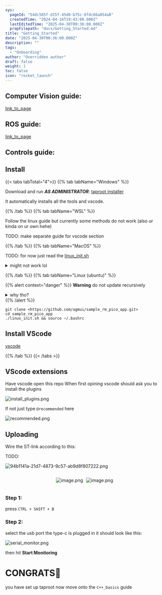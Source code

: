 ```yaml
---
sys:
  pageId: "54dc585f-d15f-45d0-b75c-8fdc66a854a8"
  createdTime: "2024-04-16T19:43:00.000Z"
  lastEditedTime: "2025-04-30T00:36:00.000Z"
  propFilepath: "docs/Getting_Started.md"
title: "Getting_Started"
date: "2025-04-30T00:36:00.000Z"
description: ""
tags:
  - "Onboarding"
author: "Overridden author"
draft: false
weight: 1
toc: false
icon: "rocket_launch"
---
```


## Computer Vision guide:

[link_to_page](86d45bc0-388b-4d26-8848-44f255f73d0e)

## ROS guide:

[link_to_page](3c76c1de-ec8f-46d6-8b0a-294005edc2d5)

## Controls guide:

## Install

{{< tabs tabTotal="4">}}
{{% tab tabName="Windows" %}}

Download and run _**AS ADMINISTRATOR**_: [taproot installer](https://github.com/Thornbots/TeachingFreshies/releases/tag/1.0)

It automatically installs all the tools and vscode.

{{% /tab %}}
{{% tab tabName="WSL" %}}

Follow the linux guide but currently some methods do not work (also ur kinda on ur own hehe)

TODO: make separate guide for vscode section

{{% /tab %}}
{{% tab tabName="MacOS" %}}

TODO: for now just read the [linux_init.sh](https://github.com/agmui/sample_rm_pico_app/blob/main/linux_init.sh)

<details>
<summary>might not work lol</summary>

`brew install libusb pkg-config`

Next install: [vscode](https://code.visualstudio.com/Download)

</details>

{{% /tab %}}
{{% tab tabName="Linux (ubuntu)" %}}

{{% alert context="danger" %}}
**Warning** do not update recursively
<details>
<summary>why tho?</summary>
There are some submodules that may go on for a while (like tinyusb) and I highly
recommend you don't need to get them.
If you want to see what submodules I update just look in `linux_init.sh`
</details>
{{% /alert %}}

```shell
git clone <https://github.com/agmui/sample_rm_pico_app.git>
cd sample_rm_pico_app
./linux_init.sh && source ~/.bashrc
```

## Install VScode

[vscode](https://code.visualstudio.com/Download)

{{% /tab %}}
{{< /tabs >}}

## VScode extensions

Have vscode open this repo
When first opining vscode should ask you to install the plugins

![install_plugins.png](https://prod-files-secure.s3.us-west-2.amazonaws.com/d518164a-d88e-44d1-a4ee-3adb3bd8bce0/89bd30f0-1825-4e77-867b-0a41ce370880/install_plugins.png?X-Amz-Algorithm=AWS4-HMAC-SHA256&X-Amz-Content-Sha256=UNSIGNED-PAYLOAD&X-Amz-Credential=ASIAZI2LB466S6VA2RZE%2F20250714%2Fus-west-2%2Fs3%2Faws4_request&X-Amz-Date=20250714T061519Z&X-Amz-Expires=3600&X-Amz-Security-Token=IQoJb3JpZ2luX2VjEA4aCXVzLXdlc3QtMiJGMEQCIAGfE7oo%2BAd%2FnjNJ%2B1edpo6cDlBxAeCHCDcnYYmTH1KfAiB2nBeKBrWtqiMg4%2Fr6fcCQUhNT%2B%2Bpc3ALjkAeD1%2B%2Bghyr%2FAwgnEAAaDDYzNzQyMzE4MzgwNSIMHVjM0fb0Dj6%2B7DZmKtwDyi6zA%2F2QWIfAKn4CImB43ZNodByMa2ZTeok45z6A4S6V7WCS%2FC9g14mmg6i4TrRP87jwNq%2FylYYdMZWCRIXGWFKqWSrOfuVxNtAVHXrImN77%2FNoFbjko3Da8RyGjf9etUSLfLIqPv0M9buUtNUOl3PdNThAdvND9VcCkiss4xvEu79WpTKacF80vjbLKvGQERC0u4bZi66gbffSiQtSQwvH1wZ%2FNn278HX0g%2BHL1jzy0F9%2BNQjtn3uNjxcu05K73N%2Fcan0MN74jSZT1QD%2B3C0yyE%2B%2B6eMpFF%2FeGhYnXoedZcI3zAja%2Fb0Iqbg2IqBMjHVv2tdCgHvnLwQ7JeImcLErg7rS7fJ1QUTGTrhhH5vuyBrKiBA3RL2SpfJntLyucSfhGa7J6NcyYQ9w5FBKj7RmQaUy8fpPiag7Kzj7ZC4Gu%2BGMF%2FTFsV3eSKWMpag9QNrtQJiu69qaazCV0fOvjp92PlQ%2F%2FIUAtMAAU1F1tklHiXf%2Fl3c%2FzAp2OjctKQ%2BfVaxJIBUTUYFE6br7nXznO6%2FcnCIIStu1R6Snq2JWLmYgTz9yzMqfBx%2F5Qgvjc9ld6p0h2BvqhXvzTcFYUAukcTPcBElaCBWygPdAvug%2FitW5izRxWtSWQEC0lDM40w67DSwwY6pgFtamkkHqoF2Y%2FVve%2FYHF%2FAEND6zBHvAlY2lot2SBQ7jvda9rTrV2rihOanQZVTR6ycaMXQEpNwVzDJXvcbd6MPWYOEyHByYuB4UX9IXkFAYYoZFtQtQPcOXNoID9QLOVWoo56Ff%2BXehpbEYHEgUCCkbMbfIZja%2Bh2w9StXSWjWzfzoTirbkQWH0858rmvtFh9gOoI3CCn9cSZ1j9KGwmA3BkAPlXjr&X-Amz-Signature=6f00ed06fedaa3cfaaa06914d1d91b95950255f513ec94c1b572366c169f1b4e&X-Amz-SignedHeaders=host&x-amz-checksum-mode=ENABLED&x-id=GetObject)

If not just type `@recommended` here  

![recommended.png](https://prod-files-secure.s3.us-west-2.amazonaws.com/d518164a-d88e-44d1-a4ee-3adb3bd8bce0/61e661e9-5d85-4dfc-be0d-8d2097a5e793/recommended.png?X-Amz-Algorithm=AWS4-HMAC-SHA256&X-Amz-Content-Sha256=UNSIGNED-PAYLOAD&X-Amz-Credential=ASIAZI2LB466S6VA2RZE%2F20250714%2Fus-west-2%2Fs3%2Faws4_request&X-Amz-Date=20250714T061519Z&X-Amz-Expires=3600&X-Amz-Security-Token=IQoJb3JpZ2luX2VjEA4aCXVzLXdlc3QtMiJGMEQCIAGfE7oo%2BAd%2FnjNJ%2B1edpo6cDlBxAeCHCDcnYYmTH1KfAiB2nBeKBrWtqiMg4%2Fr6fcCQUhNT%2B%2Bpc3ALjkAeD1%2B%2Bghyr%2FAwgnEAAaDDYzNzQyMzE4MzgwNSIMHVjM0fb0Dj6%2B7DZmKtwDyi6zA%2F2QWIfAKn4CImB43ZNodByMa2ZTeok45z6A4S6V7WCS%2FC9g14mmg6i4TrRP87jwNq%2FylYYdMZWCRIXGWFKqWSrOfuVxNtAVHXrImN77%2FNoFbjko3Da8RyGjf9etUSLfLIqPv0M9buUtNUOl3PdNThAdvND9VcCkiss4xvEu79WpTKacF80vjbLKvGQERC0u4bZi66gbffSiQtSQwvH1wZ%2FNn278HX0g%2BHL1jzy0F9%2BNQjtn3uNjxcu05K73N%2Fcan0MN74jSZT1QD%2B3C0yyE%2B%2B6eMpFF%2FeGhYnXoedZcI3zAja%2Fb0Iqbg2IqBMjHVv2tdCgHvnLwQ7JeImcLErg7rS7fJ1QUTGTrhhH5vuyBrKiBA3RL2SpfJntLyucSfhGa7J6NcyYQ9w5FBKj7RmQaUy8fpPiag7Kzj7ZC4Gu%2BGMF%2FTFsV3eSKWMpag9QNrtQJiu69qaazCV0fOvjp92PlQ%2F%2FIUAtMAAU1F1tklHiXf%2Fl3c%2FzAp2OjctKQ%2BfVaxJIBUTUYFE6br7nXznO6%2FcnCIIStu1R6Snq2JWLmYgTz9yzMqfBx%2F5Qgvjc9ld6p0h2BvqhXvzTcFYUAukcTPcBElaCBWygPdAvug%2FitW5izRxWtSWQEC0lDM40w67DSwwY6pgFtamkkHqoF2Y%2FVve%2FYHF%2FAEND6zBHvAlY2lot2SBQ7jvda9rTrV2rihOanQZVTR6ycaMXQEpNwVzDJXvcbd6MPWYOEyHByYuB4UX9IXkFAYYoZFtQtQPcOXNoID9QLOVWoo56Ff%2BXehpbEYHEgUCCkbMbfIZja%2Bh2w9StXSWjWzfzoTirbkQWH0858rmvtFh9gOoI3CCn9cSZ1j9KGwmA3BkAPlXjr&X-Amz-Signature=2d13aede9ef57d8d8347dcf87017c6905ce569a8ac3f7aafb51907a454dc1db1&X-Amz-SignedHeaders=host&x-amz-checksum-mode=ENABLED&x-id=GetObject)

## Uploading

Wire the ST-link according to this:

TODO:

![94b1141a-21d7-4873-9c57-ab9d8f807222.png](https://prod-files-secure.s3.us-west-2.amazonaws.com/d518164a-d88e-44d1-a4ee-3adb3bd8bce0/e5fad17d-ab82-4300-9f4c-505ab4b1202c/94b1141a-21d7-4873-9c57-ab9d8f807222.png?X-Amz-Algorithm=AWS4-HMAC-SHA256&X-Amz-Content-Sha256=UNSIGNED-PAYLOAD&X-Amz-Credential=ASIAZI2LB466S6VA2RZE%2F20250714%2Fus-west-2%2Fs3%2Faws4_request&X-Amz-Date=20250714T061519Z&X-Amz-Expires=3600&X-Amz-Security-Token=IQoJb3JpZ2luX2VjEA4aCXVzLXdlc3QtMiJGMEQCIAGfE7oo%2BAd%2FnjNJ%2B1edpo6cDlBxAeCHCDcnYYmTH1KfAiB2nBeKBrWtqiMg4%2Fr6fcCQUhNT%2B%2Bpc3ALjkAeD1%2B%2Bghyr%2FAwgnEAAaDDYzNzQyMzE4MzgwNSIMHVjM0fb0Dj6%2B7DZmKtwDyi6zA%2F2QWIfAKn4CImB43ZNodByMa2ZTeok45z6A4S6V7WCS%2FC9g14mmg6i4TrRP87jwNq%2FylYYdMZWCRIXGWFKqWSrOfuVxNtAVHXrImN77%2FNoFbjko3Da8RyGjf9etUSLfLIqPv0M9buUtNUOl3PdNThAdvND9VcCkiss4xvEu79WpTKacF80vjbLKvGQERC0u4bZi66gbffSiQtSQwvH1wZ%2FNn278HX0g%2BHL1jzy0F9%2BNQjtn3uNjxcu05K73N%2Fcan0MN74jSZT1QD%2B3C0yyE%2B%2B6eMpFF%2FeGhYnXoedZcI3zAja%2Fb0Iqbg2IqBMjHVv2tdCgHvnLwQ7JeImcLErg7rS7fJ1QUTGTrhhH5vuyBrKiBA3RL2SpfJntLyucSfhGa7J6NcyYQ9w5FBKj7RmQaUy8fpPiag7Kzj7ZC4Gu%2BGMF%2FTFsV3eSKWMpag9QNrtQJiu69qaazCV0fOvjp92PlQ%2F%2FIUAtMAAU1F1tklHiXf%2Fl3c%2FzAp2OjctKQ%2BfVaxJIBUTUYFE6br7nXznO6%2FcnCIIStu1R6Snq2JWLmYgTz9yzMqfBx%2F5Qgvjc9ld6p0h2BvqhXvzTcFYUAukcTPcBElaCBWygPdAvug%2FitW5izRxWtSWQEC0lDM40w67DSwwY6pgFtamkkHqoF2Y%2FVve%2FYHF%2FAEND6zBHvAlY2lot2SBQ7jvda9rTrV2rihOanQZVTR6ycaMXQEpNwVzDJXvcbd6MPWYOEyHByYuB4UX9IXkFAYYoZFtQtQPcOXNoID9QLOVWoo56Ff%2BXehpbEYHEgUCCkbMbfIZja%2Bh2w9StXSWjWzfzoTirbkQWH0858rmvtFh9gOoI3CCn9cSZ1j9KGwmA3BkAPlXjr&X-Amz-Signature=1f7eab5d5f46f063dbe98032af6d8999a38072452be061a07eb474178d74f4ca&X-Amz-SignedHeaders=host&x-amz-checksum-mode=ENABLED&x-id=GetObject)

<div style="display: flex;flex-direction: row; column-gap:10px; max-width: 630px;justify-content: center;">
<div>

![image.png](https://prod-files-secure.s3.us-west-2.amazonaws.com/d518164a-d88e-44d1-a4ee-3adb3bd8bce0/210ecb78-1116-4d7b-b9b7-2292f66fa2c2/image.png?X-Amz-Algorithm=AWS4-HMAC-SHA256&X-Amz-Content-Sha256=UNSIGNED-PAYLOAD&X-Amz-Credential=ASIAZI2LB4664LRMOJPS%2F20250714%2Fus-west-2%2Fs3%2Faws4_request&X-Amz-Date=20250714T061524Z&X-Amz-Expires=3600&X-Amz-Security-Token=IQoJb3JpZ2luX2VjEA4aCXVzLXdlc3QtMiJHMEUCIBmdr3ROH5h5pDqdUoydd8dEQJk36%2F4Py%2BD9qd90wAA%2BAiEAnfcXOu47HwoCjUWwcMP8t7M2RCtRJmuag0%2F%2BnDYcwCEq%2FwMIJxAAGgw2Mzc0MjMxODM4MDUiDLkaL9D4QkNFEHpT7yrcAyzxCgrmL3JWhSP1b%2B%2BAGkqPPQAJl69Mabc%2BkkLQJPlz30jaDDke4wgd9vfl8uQ3vMDotXgoYjfhpKfZx%2FZKmYmzCVGlPvCvwK%2FVobB55Pfs9Jh%2BUoywnqqtT3ROC%2BN%2B8QHgqVruXkD9v8oi8u808DZ%2Ff8D5dEPnhblcU6U9Zs3mWwyKhqNFmC0T9VLHhleK4ibVrIWHracg98uqc2JMbt0THHpB9SN0Sl%2B4GHm0pHl%2Fjo%2Fr18zbFUcDlNBRWFivMqWflu2LZFJPzFAV%2FOgP%2B23j5j5VB%2BSG8yT18AFu6K%2Fmsdnbg0NjDAYBaqnelWiLbeFQYk7x2IATnOadK5scaJM9bhdxhOgM1d9slMOaaPC3DMZJ4PNiWHVjOkzuEyBaTpwVu51%2BdtYlnCShWV3jotZVP3S8ehiIgzLx7XOUr6IBYiNEyBG525ucc1%2Bpma%2BrZNplCybh7qRgtB7Dhdp9n%2FI3BCV78iCPWrD%2BqnZnAr0ezX3j%2FyOPLw8O0jO6vCw8RPUvpPJtQjZXKfEHxJM6O3eNy%2FT4praBqVWL6n%2FSfOqfmQpjNnWLNZ2nyO1c9uAahGbrwcxpIJaOZujhxJ2ZW9MHGto9hOYHx9EOMkaeXQ%2FVeUcaETc3y6rtQ4BxMOaw0sMGOqUBkmyl8uLuafSN5vTnS8KYIwmX5GI%2F2FwWOkCTW%2B1KbFOPYo2XBD4wY4SVpfVVreDUWCGlbbAr7BWD2IGrbAmgYPH6G4z1RhqKbAJBhYhp8Ef6SFriKpdsNLx5ZW7ipge%2FqOX0f2CBd%2Fdc1tOYZFa9WvRY7fs4UmExFnHR8AG3fERsYwT4jFDDSW4eOQvW0AIl5nr8XshyuW%2BkCiKDUIFKzE8meCUW&X-Amz-Signature=5c07f649062d249378edc2cb7bb54d5c220deab14444cff7eccbd6eb4091ff57&X-Amz-SignedHeaders=host&x-amz-checksum-mode=ENABLED&x-id=GetObject)

</div>
<div>

![image.png](https://prod-files-secure.s3.us-west-2.amazonaws.com/d518164a-d88e-44d1-a4ee-3adb3bd8bce0/33a0fd0f-8ca6-4a86-8e09-26e95ded1fff/image.png?X-Amz-Algorithm=AWS4-HMAC-SHA256&X-Amz-Content-Sha256=UNSIGNED-PAYLOAD&X-Amz-Credential=ASIAZI2LB466ZP4JF2NR%2F20250714%2Fus-west-2%2Fs3%2Faws4_request&X-Amz-Date=20250714T061524Z&X-Amz-Expires=3600&X-Amz-Security-Token=IQoJb3JpZ2luX2VjEA4aCXVzLXdlc3QtMiJHMEUCIQDtDEyM4iTBdxumSzqL0qyKsZ6WYtL1fDOwLOVJnE1k7QIgAkbbPDoNlTt3iZ7LIAEyAqdDRQ%2BFLKjQv5a7XUJL5S0q%2FwMIJxAAGgw2Mzc0MjMxODM4MDUiDEW28g2zm3sxl1MGDCrcA2M3IW84oeAsVU7NGjRk4ajivim1dCd8v7q1L3IZFrpvUEzp%2FERZAJsVfTgWePNbg3N%2B2vNvhHlbWS3gV0ceL1YbgMai4%2FrWrY7qL20s9ySNqHkDGANz1aK7a1qTJiW8IxuFC8xxFd%2BE8Vn6E1qIRFHEJuUIx5%2FD3%2Bmpp7JYz9TM%2FAT4pPf4HB67J8znDU%2FcX6VZtkcbFVKS22L89NQObp%2FxnVbS7ua%2BXnK46TKjiEG540WuUsfoXuZOL3AyH1iW1TdCZyXCI3OwM2rT9SbiNb%2BwrnvI2HmgK7KkBWligiMMkCxHuCg4jriJZ1hjRlstqQvWJX7VCkD7kN6ENoE7ATsQTJy41f0GHt%2FEBh0rvIYB6Pav9mHd3R1SJ2xI14FfnQ%2BdqA3cIKwLeZVF8%2FdmryxYgOe%2Bx4EAQN4aqZDlV5oG5k2rz7pcj9jpR9KiQvPXfvgbe09dWTw13S6hnzWB5BZvJ%2BApyu89KwWfXTWOJIGcSdFBf51ixNWTKac9jtyEVPF365nCRm90%2Bn%2Bd%2BDGiIhQ5227FOjZz2z5eLaETn2Gddf%2BN%2BPj7adX4id%2FQx76WNKiIeSk4mZHt7Bp%2FlfwGtyvHzRmZIakk1PI641l1cZjW1oN1Rh3Mh%2Bmc1z39MIax0sMGOqUBPBSfVfwYiX3BnsRTliu59V3id%2BnzAXuBPr3u%2BhYcqHENifonhSDSyZEnbGSapWDNqDL5zWfXiUnasVL6ilm3f%2FZsr7qTHTClQbS1fRdCtiWMjkNdhYLA6DcMFNdziXtuhYgTY0fQTMUJuGEoOxswbDn%2B6BgX3PDu78%2Bm5P7TQAZdAi5iqOStLIsmloKifc0XrOCDgSj9vbj3QSxcEik0R0epSgyE&X-Amz-Signature=6b5b61c6c3d39d0a266754a81d521d78bfd8499af7e96d35091f97a5f0188f55&X-Amz-SignedHeaders=host&x-amz-checksum-mode=ENABLED&x-id=GetObject)

</div>
</div>

### Step 1:

press `CTRL + SHIFT + B`

### Step 2:

select the usb port the type-c is plugged in it should look like this:

![serial_monitor.png](https://prod-files-secure.s3.us-west-2.amazonaws.com/d518164a-d88e-44d1-a4ee-3adb3bd8bce0/f03f4774-05d4-4393-b6a0-d5efb6d315ab/serial_monitor.png?X-Amz-Algorithm=AWS4-HMAC-SHA256&X-Amz-Content-Sha256=UNSIGNED-PAYLOAD&X-Amz-Credential=ASIAZI2LB466S6VA2RZE%2F20250714%2Fus-west-2%2Fs3%2Faws4_request&X-Amz-Date=20250714T061519Z&X-Amz-Expires=3600&X-Amz-Security-Token=IQoJb3JpZ2luX2VjEA4aCXVzLXdlc3QtMiJGMEQCIAGfE7oo%2BAd%2FnjNJ%2B1edpo6cDlBxAeCHCDcnYYmTH1KfAiB2nBeKBrWtqiMg4%2Fr6fcCQUhNT%2B%2Bpc3ALjkAeD1%2B%2Bghyr%2FAwgnEAAaDDYzNzQyMzE4MzgwNSIMHVjM0fb0Dj6%2B7DZmKtwDyi6zA%2F2QWIfAKn4CImB43ZNodByMa2ZTeok45z6A4S6V7WCS%2FC9g14mmg6i4TrRP87jwNq%2FylYYdMZWCRIXGWFKqWSrOfuVxNtAVHXrImN77%2FNoFbjko3Da8RyGjf9etUSLfLIqPv0M9buUtNUOl3PdNThAdvND9VcCkiss4xvEu79WpTKacF80vjbLKvGQERC0u4bZi66gbffSiQtSQwvH1wZ%2FNn278HX0g%2BHL1jzy0F9%2BNQjtn3uNjxcu05K73N%2Fcan0MN74jSZT1QD%2B3C0yyE%2B%2B6eMpFF%2FeGhYnXoedZcI3zAja%2Fb0Iqbg2IqBMjHVv2tdCgHvnLwQ7JeImcLErg7rS7fJ1QUTGTrhhH5vuyBrKiBA3RL2SpfJntLyucSfhGa7J6NcyYQ9w5FBKj7RmQaUy8fpPiag7Kzj7ZC4Gu%2BGMF%2FTFsV3eSKWMpag9QNrtQJiu69qaazCV0fOvjp92PlQ%2F%2FIUAtMAAU1F1tklHiXf%2Fl3c%2FzAp2OjctKQ%2BfVaxJIBUTUYFE6br7nXznO6%2FcnCIIStu1R6Snq2JWLmYgTz9yzMqfBx%2F5Qgvjc9ld6p0h2BvqhXvzTcFYUAukcTPcBElaCBWygPdAvug%2FitW5izRxWtSWQEC0lDM40w67DSwwY6pgFtamkkHqoF2Y%2FVve%2FYHF%2FAEND6zBHvAlY2lot2SBQ7jvda9rTrV2rihOanQZVTR6ycaMXQEpNwVzDJXvcbd6MPWYOEyHByYuB4UX9IXkFAYYoZFtQtQPcOXNoID9QLOVWoo56Ff%2BXehpbEYHEgUCCkbMbfIZja%2Bh2w9StXSWjWzfzoTirbkQWH0858rmvtFh9gOoI3CCn9cSZ1j9KGwmA3BkAPlXjr&X-Amz-Signature=2ce94aef9b99fd4b251f82517b3d7fdbf0f15582e73b3fd6a6db7bf343509871&X-Amz-SignedHeaders=host&x-amz-checksum-mode=ENABLED&x-id=GetObject)

then hit **Start Monitoring**

# CONGRATS🎉

you have set up taproot now move onto the `C++_basics` guide
